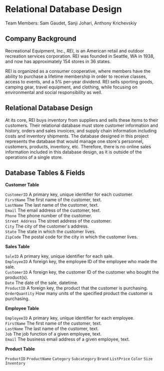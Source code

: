 # Relational Database Design

Team Members: Sam Gaudet, Sanji Johari, Anthony Krichevskiy

## Company Background

Recreational Equipment, Inc., *REI*, is an American retail and outdoor recreation services corporation. REI was founded in Seattle, WA in 1938, and now has approximately 154 stores in 36 states.

REI is organized as a consumer cooperative, where members have the ability to purchase a lifetime membership in order to receive classes, access to events, and a 5% per-year dividend. REI sells sporting goods, camping gear, travel equipment, and clothing, while focusing on environmental and social responsibility as well.

## Relational Database Design

At its core, REI buys inventory from suppliers and sells these items to their customers. Their relational database must store customer information and history, orders and sales invoices, and supply chain information including costs and inventory shipments. The database designed in this project represents the database that would manage one store's personnel, customers, products, inventory, etc. Therefore, there is no online sales information included in this database design, as it is outside of the operations of a single store.

## Database Tables & Fields

**Customer Table**

```CustomerID``` A primary key, unique identifier for each customer.  
```FirstName``` The first name of the customer, text.  
```LastName``` The last name of the customer, text.  
```Email``` The email address of the customer, text.  
```Phone``` The phone number of the customer.  
```Street Address``` The street address of the customer.  
```City``` The city of the customer's address.  
```State``` The state in which the customer lives.  
```ZipCode``` The postal code for the city in which the customer lives.

**Sales Table**

```SaleID``` A primary key, unique identifier for each sale.  
```EmployeeID``` A foreign key, the employee ID of the employee who made the sale.  
```CustomerID``` A foreign key, the customer ID of the customer who bought the product(s).  
```Date``` The date of the sale, datetime.  
```ProductID``` A foreign key, the product that the customer is purchasing.  
```OrderQuantity``` How many units of the specified product the customer is purchasing.  

**Employee Table**

```EmployeeID``` A primary key, unique identifier for each employee.  
```FirstName``` The first name of the customer, text.  
```LastName``` The last name of the customer, text.  
```Job``` The job function of a given employee, text.  
```Email``` The business email address of a given employee, text.

**Product Table**

```ProductID```
```ProductName```
```Category```
```Subcategory```
```Brand```
```ListPrice```
```Color```
```Size```
```Inventory```